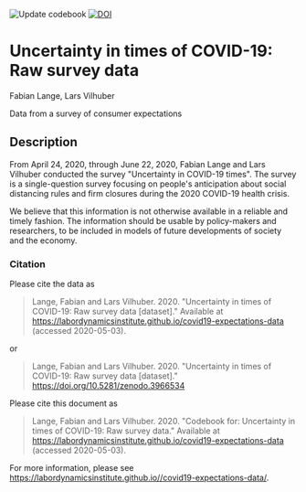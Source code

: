 ![Update codebook](https://github.com/labordynamicsinstitute/covid19-expectations-data/workflows/Update%20codebook/badge.svg)
[![DOI](https://zenodo.org/badge/DOI/10.5281/zenodo.3966534.svg)](https://doi.org/10.5281/zenodo.3966534)


# Uncertainty in times of COVID-19: Raw survey data

Fabian Lange, Lars Vilhuber

Data from a survey of consumer expectations

## Description

From April 24, 2020, through June 22, 2020, Fabian Lange and Lars Vilhuber conducted the survey "Uncertainty in COVID-19 times". The survey is a single-question survey focusing on people's anticipation about social distancing rules and firm closures during the 2020 COVID-19 health crisis. 

We believe that this information is not otherwise available in a reliable and timely fashion. The information should be usable by policy-makers and researchers, to be included in models of future developments of society and the economy.

### Citation

Please cite the data as 

> Lange, Fabian and Lars Vilhuber. 2020. "Uncertainty in times of COVID-19: Raw survey data [dataset]." Available at https://labordynamicsinstitute.github.io/covid19-expectations-data (accessed 2020-05-03).

or

> Lange, Fabian and Lars Vilhuber. 2020. "Uncertainty in times of COVID-19: Raw survey data [dataset]." https://doi.org/10.5281/zenodo.3966534 



Please cite this document as

> Lange, Fabian and Lars Vilhuber. 2020. "Codebook for: Uncertainty in times of COVID-19: Raw survey data." Available at https://labordynamicsinstitute.github.io/covid19-expectations-data (accessed 2020-05-03).

For more information, please see <a href="https://labordynamicsinstitute.github.io//covid19-expectations-data/">https://labordynamicsinstitute.github.io//covid19-expectations-data/</a>.


